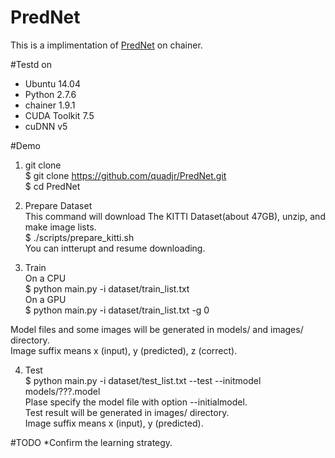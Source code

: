 # PredNet
This is a implimentation of [PredNet][] on chainer.

[PredNet]: http://arxiv.org/abs/1605.08104 "Lotter, William, Gabriel Kreiman, and David Cox. \"Deep Predictive Coding Networks for Video Prediction and Unsupervised Learning.\" arXiv preprint arXiv:1605.08104 (2016)."

#Testd on
* Ubuntu 14.04  
* Python 2.7.6  
* chainer 1.9.1  
* CUDA Toolkit 7.5  
* cuDNN v5  

#Demo
1. git clone  
$ git clone https://github.com/quadjr/PredNet.git  
$ cd PredNet  

2. Prepare Dataset  
This command will download The KITTI Dataset(about 47GB), unzip, and make image lists.  
$ ./scripts/prepare_kitti.sh  
You can intterupt and resume downloading.  

3. Train  
On a CPU  
$ python main.py -i dataset/train_list.txt  
On a GPU  
$ python main.py -i dataset/train_list.txt -g 0  
  
Model files and some images will be generated in models/ and images/ directory.   
Image suffix means x (input), y (predicted), z (correct).  

4. Test  
$ python main.py -i dataset/test_list.txt --test --initmodel models/???.model  
Plase specify the model file with option --initialmodel.  
Test result will be generated in images/ directory.  
Image suffix means x (input), y (predicted).  

#TODO
*Confirm the learning strategy.  

